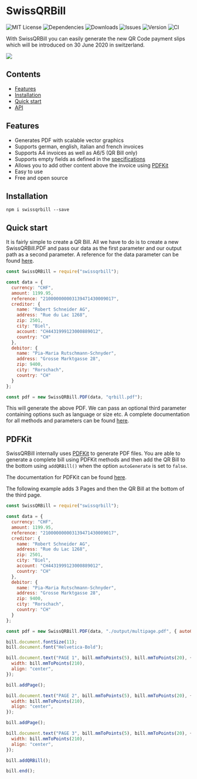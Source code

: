 # SwissQRBill
![MIT License](https://img.shields.io/npm/l/swissqrbill?color=brightgreen)
![Dependencies](https://img.shields.io/david/rogerrrrrrrs/swissqrbill)
![Downloads](https://img.shields.io/npm/dw/swissqrbill)
![Issues](https://img.shields.io/github/issues-raw/rogerrrrrrrs/swissqrbill)
![Version](https://img.shields.io/npm/v/swissqrbill?color=brightgreen)
![CI](https://github.com/Rogerrrrrrrs/SwissQRBill/workflows/CI/badge.svg?branch=development)

With SwissQRBill you can easily generate the new QR Code payment slips which will be introduced on 30 June 2020 in switzerland.

[<img src="https://raw.githubusercontent.com/Rogerrrrrrrs/SwissQRBill/development/assets/qrbill.png">](https://github.com/Rogerrrrrrrs/SwissQRBill/blob/master/assets/qrbill.pdf)


## Contents

 * [Features](#features)
 * [Installation](#installation)
 * [Quick start](#quickstart)
 * [API](https://github.com/Rogerrrrrrrs/SwissQRBill/tree/master/doc/api.md)


## Features
 - Generates PDF with scalable vector graphics
 - Supports german, english, italian and french invoices
 - Supports A4 invoices as well as A6/5 (QR Bill only)
 - Supports empty fields as defined in the [specifications](https://www.paymentstandards.ch/dam/downloads/ig-qr-bill-en.pdf)
 - Allows you to add other content above the invoice using [PDFKit](https://github.com/foliojs/pdfkit)
 - Easy to use
 - Free and open source


## Installation

```
npm i swissqrbill --save
```

## Quick start

It is fairly simple to create a QR Bill. All we have to do is to create a new SwissQRBill.PDF and pass our data as the first parameter and our output path as a second parameter. A reference for the data parameter can be found [here](https://github.com/Rogerrrrrrrs/SwissQRBill/tree/master/doc/api.md#data).


```js
const SwissQRBill = require("swissqrbill");

const data = {
  currency: "CHF",
  amount: 1199.95,
  reference: "210000000003139471430009017",
  creditor: {
    name: "Robert Schneider AG",
    address: "Rue du Lac 1268",
    zip: 2501,
    city: "Biel",
    account: "CH4431999123000889012",
    country: "CH"
  },
  debitor: {
    name: "Pia-Maria Rutschmann-Schnyder",
    address: "Grosse Marktgasse 28",
    zip: 9400,
    city: "Rorschach",
    country: "CH"
  }
};

const pdf = new SwissQRBill.PDF(data, "qrbill.pdf");
```

This will generate the above PDF. We can pass an optional third parameter containing options such as language or size etc.
A complete documentation for all methods and parameters can be found [here](https://github.com/Rogerrrrrrrs/SwissQRBill/tree/master/doc/api.md).

## PDFKit

SwissQRBill internally uses [PDFKit](https://github.com/foliojs/pdfkit) to generate PDF files. You are able to generate a complete bill using PDFKit methods and then add the QR Bill to the bottom using `addQRBill()` when the option `autoGenerate` is set to `false`.

The documentation for PDFKit can be found [here](http://pdfkit.org/docs/getting_started.html).

The following example adds 3 Pages and then the QR Bill at the bottom of the third page.

```js
const SwissQRBill = require("swissqrbill");

const data = {
  currency: "CHF",
  amount: 1199.95,
  reference: "210000000003139471430009017",
  creditor: {
    name: "Robert Schneider AG",
    address: "Rue du Lac 1268",
    zip: 2501,
    city: "Biel",
    account: "CH4431999123000889012",
    country: "CH"
  },
  debitor: {
    name: "Pia-Maria Rutschmann-Schnyder",
    address: "Grosse Marktgasse 28",
    zip: 9400,
    city: "Rorschach",
    country: "CH"
  }
};

const pdf = new SwissQRBill.PDF(data, "./output/multipage.pdf", { autoGenerate: false });

bill.document.fontSize(11);
bill.document.font("Helvetica-Bold");

bill.document.text("PAGE 1", bill.mmToPoints(5), bill.mmToPoints(20), {
  width: bill.mmToPoints(210),
  align: "center",
});

bill.addPage();

bill.document.text("PAGE 2", bill.mmToPoints(5), bill.mmToPoints(20), {
  width: bill.mmToPoints(210),
  align: "center",
});

bill.addPage();

bill.document.text("PAGE 3", bill.mmToPoints(5), bill.mmToPoints(20), {
  width: bill.mmToPoints(210),
  align: "center",
});

bill.addQRBill();

bill.end();
```